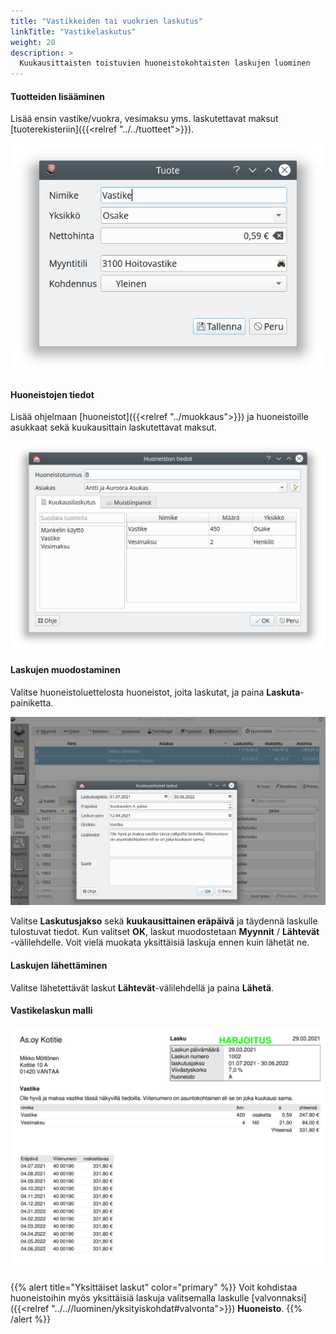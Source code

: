 ```yaml
---
title: "Vastikkeiden tai vuokrien laskutus"
linkTitle: "Vastikelaskutus"
weight: 20
description: >
  Kuukausittaisten toistuvien huoneistokohtaisten laskujen luominen
---
```


#### Tuotteiden lisääminen

Lisää ensin vastike/vuokra, vesimaksu yms. laskutettavat maksut [tuoterekisteriin]({{<relref "../../tuotteet">}}).

![Vastike tuoterekisterissa](tuote.png)

#### Huoneistojen tiedot

Lisää ohjelmaan [huoneistot]({{<relref "../muokkaus">}}) ja huoneistoille asukkaat sekä kuukausittain laskutettavat maksut.

![Huoneiston muokkaus](../muokkaus/muokkaus.png)

#### Laskujen muodostaminen

Valitse huoneistoluettelosta huoneistot, joita laskutat, ja paina **Laskuta**-painiketta.

![Vastikelaskutus](laskuta.png)

Valitse **Laskutusjakso** sekä **kuukausittainen eräpäivä** ja täydennä laskulle tulostuvat tiedot. Kun valitset **OK**, laskut muodostetaan **Myynnit** / **Lähtevät** -välilehdelle. Voit vielä muokata yksittäisiä laskuja ennen kuin lähetät ne.

#### Laskujen lähettäminen

Valitse lähetettävät laskut **Lähtevät**-välilehdellä ja paina **Lähetä**.

#### Vastikelaskun malli

![Esimerkki vastikelaskusta](vastike_lasku.png)

{{% alert title="Yksittäiset laskut" color="primary" %}}
Voit kohdistaa huoneistoihin myös yksittäisiä laskuja valitsemalla laskulle [valvonnaksi]({{<relref "../..//luominen/yksityiskohdat#valvonta">}}) **Huoneisto**.
{{% /alert %}}
